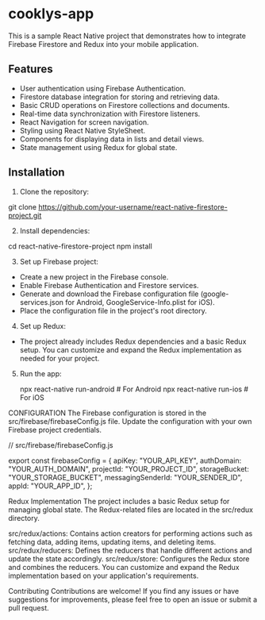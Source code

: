 # cooklys-app
This is a sample React Native project that demonstrates how to integrate Firebase Firestore and Redux into your mobile application.

## Features

- User authentication using Firebase Authentication.
- Firestore database integration for storing and retrieving data.
- Basic CRUD operations on Firestore collections and documents.
- Real-time data synchronization with Firestore listeners.
- React Navigation for screen navigation.
- Styling using React Native StyleSheet.
- Components for displaying data in lists and detail views.
- State management using Redux for global state.

## Installation

1. Clone the repository:

git clone https://github.com/your-username/react-native-firestore-project.git

2. Install dependencies:

cd react-native-firestore-project
npm install

3. Set up Firebase project:
- Create a new project in the Firebase console.
- Enable Firebase Authentication and Firestore services.
- Generate and download the Firebase configuration file (google-services.json for Android, GoogleService-Info.plist for iOS).
- Place the configuration file in the project's root directory.

4. Set up Redux:
- The project already includes Redux dependencies and a basic Redux setup.
  You can customize and expand the Redux implementation as needed for your project.

5. Run the app:
    
    npx react-native run-android   # For Android
    npx react-native run-ios       # For iOS
    
    
CONFIGURATION
   The Firebase configuration is stored in the src/firebase/firebaseConfig.js file. Update the configuration with your own Firebase project credentials.


// src/firebase/firebaseConfig.js

export const firebaseConfig = {
  apiKey: "YOUR_API_KEY",
  authDomain: "YOUR_AUTH_DOMAIN",
  projectId: "YOUR_PROJECT_ID",
  storageBucket: "YOUR_STORAGE_BUCKET",
  messagingSenderId: "YOUR_SENDER_ID",
  appId: "YOUR_APP_ID",
};

Redux Implementation
    The project includes a basic Redux setup for managing global state. The Redux-related files are located in the src/redux directory.

src/redux/actions: Contains action creators for performing actions such as fetching data, adding items, updating items, and deleting items.
src/redux/reducers: Defines the reducers that handle different actions and update the state accordingly.
src/redux/store: Configures the Redux store and combines the reducers.
You can customize and expand the Redux implementation based on your application's requirements.

Contributing
Contributions are welcome! If you find any issues or have suggestions for improvements, please feel free to open an issue or submit a pull request.
